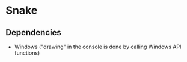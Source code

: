 # Snake

## Dependencies

- Windows ("drawing" in the console is done by calling Windows API functions)
